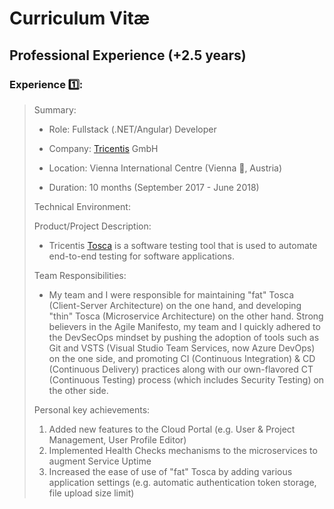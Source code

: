 # Curriculum Vitæ

## Professional Experience (+2.5 years)

### Experience :one::

>Summary:
>
>* Role: Fullstack (.NET/Angular) Developer
>
>* Company: [Tricentis][Tricentis] GmbH
>
>* Location: Vienna International Centre (Vienna :european_castle:, Austria)
>
>* Duration: 10 months (September 2017 - June 2018)
>
>Technical Environment:
>
>Product/Project Description:
>
>* Tricentis [Tosca][Tosca] is a software testing tool that is used to automate end-to-end testing for software applications.
>
>Team Responsibilities:
>
>* My team and I were responsible for maintaining "fat" Tosca (Client-Server Architecture) on the one hand, and developing "thin" Tosca (Microservice Architecture) on the other hand. Strong believers in the Agile Manifesto, my team and I quickly adhered to the DevSecOps mindset by pushing the adoption of tools such as Git and VSTS (Visual Studio Team Services, now Azure DevOps) on the one side, and promoting CI (Continuous Integration) & CD (Continuous Delivery) practices along with our own-flavored CT (Continuous Testing) process (which includes Security Testing) on the other side.
>
>Personal key achievements:
>
>1. Added new features to the Cloud Portal (e.g. User & Project Management, User Profile Editor)
>2. Implemented Health Checks mechanisms to the microservices to augment Service Uptime
>3. Increased the ease of use of "fat" Tosca by adding various application settings (e.g. automatic authentication token storage, file upload size limit)

[Tricentis]: https://www.tricentis.com/
[Tosca]: https://en.wikipedia.org/wiki/Tricentis_Tosca
